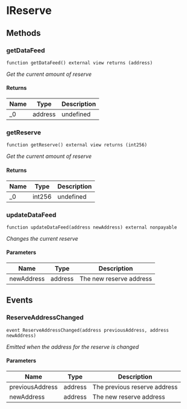 # IReserve









## Methods

### getDataFeed

```solidity
function getDataFeed() external view returns (address)
```



*Get the current amount of reserve*


#### Returns

| Name | Type | Description |
|---|---|---|
| _0 | address | undefined |

### getReserve

```solidity
function getReserve() external view returns (int256)
```



*Get the current amount of reserve*


#### Returns

| Name | Type | Description |
|---|---|---|
| _0 | int256 | undefined |

### updateDataFeed

```solidity
function updateDataFeed(address newAddress) external nonpayable
```



*Changes the current reserve*

#### Parameters

| Name | Type | Description |
|---|---|---|
| newAddress | address | The new reserve address |



## Events

### ReserveAddressChanged

```solidity
event ReserveAddressChanged(address previousAddress, address newAddress)
```



*Emitted when the address for the reserve is changed*

#### Parameters

| Name | Type | Description |
|---|---|---|
| previousAddress  | address | The previous reserve address |
| newAddress  | address | The new reserve address |



